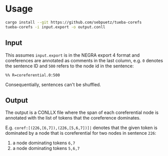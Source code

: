 # Usage

```Bash
cargo install --git https://github.com/sebpuetz/tueba-corefs
tueba-corefs -i input.export -o output.conll
```

## Input

This assumes `input.export` is in the NEGRA export 4 format and coreferences are annotated as comments in the last column, e.g.
`0` denotes the sentence ID and `500` refers to the node id in the sentence:

`%% R=coreferential.0:500`

Consequentially, sentences can't be shuffled.

## Output

The output is a CONLLX file where the span of each coreferential node is annotated with the list of tokens that the coreference
dominates.

E.g. `coref:[(226,[6,7]),(226,[5,6,7])]|` denotes that the given token is dominated by a node that is coreferential for two
nodes in sentence `226`:
1. a node dominating tokens `6,7`
2. a node dominating tokens `5,6,7`
